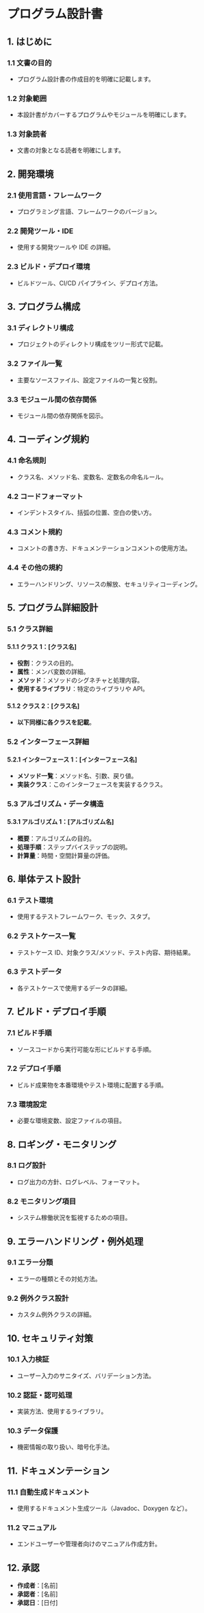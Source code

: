 # プログラム設計書

## 1. はじめに

### 1.1 文書の目的

- プログラム設計書の作成目的を明確に記載します。

### 1.2 対象範囲

- 本設計書がカバーするプログラムやモジュールを明確にします。

### 1.3 対象読者

- 文書の対象となる読者を明確にします。

## 2. 開発環境

### 2.1 使用言語・フレームワーク

- プログラミング言語、フレームワークのバージョン。

### 2.2 開発ツール・IDE

- 使用する開発ツールや IDE の詳細。

### 2.3 ビルド・デプロイ環境

- ビルドツール、CI/CD パイプライン、デプロイ方法。

## 3. プログラム構成

### 3.1 ディレクトリ構成

- プロジェクトのディレクトリ構成をツリー形式で記載。

### 3.2 ファイル一覧

- 主要なソースファイル、設定ファイルの一覧と役割。

### 3.3 モジュール間の依存関係

- モジュール間の依存関係を図示。

## 4. コーディング規約

### 4.1 命名規則

- クラス名、メソッド名、変数名、定数名の命名ルール。

### 4.2 コードフォーマット

- インデントスタイル、括弧の位置、空白の使い方。

### 4.3 コメント規約

- コメントの書き方、ドキュメンテーションコメントの使用方法。

### 4.4 その他の規約

- エラーハンドリング、リソースの解放、セキュリティコーディング。

## 5. プログラム詳細設計

### 5.1 クラス詳細

#### 5.1.1 クラス 1：\[クラス名\]

- **役割**：クラスの目的。
- **属性**：メンバ変数の詳細。
- **メソッド**：メソッドのシグネチャと処理内容。
- **使用するライブラリ**：特定のライブラリや API。

#### 5.1.2 クラス 2：\[クラス名\]

- **以下同様に各クラスを記載**。

### 5.2 インターフェース詳細

#### 5.2.1 インターフェース 1：\[インターフェース名\]

- **メソッド一覧**：メソッド名、引数、戻り値。
- **実装クラス**：このインターフェースを実装するクラス。

### 5.3 アルゴリズム・データ構造

#### 5.3.1 アルゴリズム 1：\[アルゴリズム名\]

- **概要**：アルゴリズムの目的。
- **処理手順**：ステップバイステップの説明。
- **計算量**：時間・空間計算量の評価。

## 6. 単体テスト設計

### 6.1 テスト環境

- 使用するテストフレームワーク、モック、スタブ。

### 6.2 テストケース一覧

- テストケース ID、対象クラス/メソッド、テスト内容、期待結果。

### 6.3 テストデータ

- 各テストケースで使用するデータの詳細。

## 7. ビルド・デプロイ手順

### 7.1 ビルド手順

- ソースコードから実行可能な形にビルドする手順。

### 7.2 デプロイ手順

- ビルド成果物を本番環境やテスト環境に配置する手順。

### 7.3 環境設定

- 必要な環境変数、設定ファイルの項目。

## 8. ロギング・モニタリング

### 8.1 ログ設計

- ログ出力の方針、ログレベル、フォーマット。

### 8.2 モニタリング項目

- システム稼働状況を監視するための項目。

## 9. エラーハンドリング・例外処理

### 9.1 エラー分類

- エラーの種類とその対処方法。

### 9.2 例外クラス設計

- カスタム例外クラスの詳細。

## 10. セキュリティ対策

### 10.1 入力検証

- ユーザー入力のサニタイズ、バリデーション方法。

### 10.2 認証・認可処理

- 実装方法、使用するライブラリ。

### 10.3 データ保護

- 機密情報の取り扱い、暗号化手法。

## 11. ドキュメンテーション

### 11.1 自動生成ドキュメント

- 使用するドキュメント生成ツール（Javadoc、Doxygen など）。

### 11.2 マニュアル

- エンドユーザーや管理者向けのマニュアル作成方針。

## 12. 承認

- **作成者**：\[名前\]
- **承認者**：\[名前\]
- **承認日**：\[日付\]
